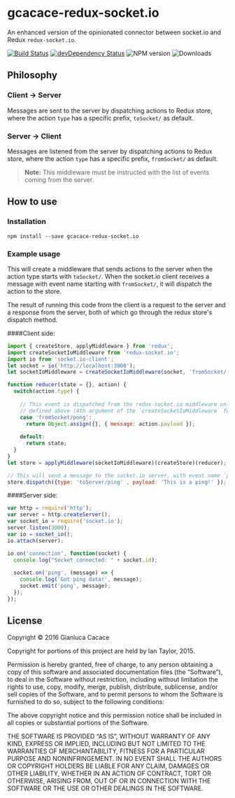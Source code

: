 # gcacace-redux-socket.io
An enhanced version of the opinionated connector between socket.io and Redux `redux-socket.io`.

[![Build Status](https://travis-ci.org/gcacace/redux-socket.io.svg)](https://travis-ci.org/gcacace/redux-socket.io)
[![devDependency Status](https://david-dm.org/gcacace/redux-socket.io/dev-status.svg)](https://david-dm.org/gcacace/redux-socket.io#info=devDependencies)
![NPM version](https://badge.fury.io/js/gcacace-redux-socket.io.svg)
![Downloads](https://img.shields.io/npm/dm/gcacace-redux-socket.io.svg?style=flat)

Philosophy
-------------
### Client → Server
Messages are sent to the server by dispatching actions to Redux store, where the action `type` has a specific prefix, `toSocket/` as default.

### Server → Client
Messages are listened from the server by dispatching actions to Redux store, where the action `type` has a specific prefix, `fromSocket/` as default.

> **Note:** This middleware must be instructed with the list of events coming from the server.

How to use
-------------
### Installation
```
npm install --save gcacace-redux-socket.io
```

### Example usage
This will create a middleware that sends actions to the server when the action type starts with `toSocket/`.
When the socket.io client receives a message with event name starting with `fromSocket/`, it will dispatch the action to the store.

The result of running this code from the client is a request to the server and a response from the server, both of
which go through the redux store's dispatch method.

####Client side:
```js
import { createStore, applyMiddleware } from 'redux';
import createSocketIoMiddleware from 'redux-socket.io';
import io from 'socket.io-client';
let socket = io('http://localhost:3000');
let socketIoMiddleware = createSocketIoMiddleware(socket, 'fromSocket/', 'toSocket/', ['fromSocket/pong']);

function reducer(state = {}, action) {
  switch(action.type) {
  
    // This event is dispatched from the redux-socket.io middleware only if listed into the configuration array
    // defined above (4th argument of the `createSocketIoMiddleware` function
    case 'fromSocket/pong':
      return Object.assign({}, { message: action.payload });
      
    default:
      return state;
  }
}
let store = applyMiddleware(socketIoMiddleware)(createStore)(reducer);

// This will send a message to the socket.io server, with event name `ping` and data `This is a ping!`
store.dispatch({type: 'toServer/ping' , payload: 'This is a ping!' });
```

####Server side:
```js
var http = require('http');
var server = http.createServer();
var socket_io = require('socket.io');
server.listen(3000);
var io = socket_io();
io.attach(server);

io.on('connection', function(socket) {
  console.log("Socket connected: " + socket.id);
  
  socket.on('ping', (message) => {
    console.log('Got ping data!', message);
    socket.emit('pong', message);
  });
});
```

License
-------------
Copyright © 2016 Gianluca Cacace

Copyright for portions of this project are held by Ian Taylor, 2015.

Permission is hereby granted, free of charge, to any person
obtaining a copy of this software and associated documentation
files (the “Software”), to deal in the Software without
restriction, including without limitation the rights to use,
copy, modify, merge, publish, distribute, sublicense, and/or sell
copies of the Software, and to permit persons to whom the
Software is furnished to do so, subject to the following
conditions:

The above copyright notice and this permission notice shall be
included in all copies or substantial portions of the Software.

THE SOFTWARE IS PROVIDED “AS IS”, WITHOUT WARRANTY OF ANY KIND,
EXPRESS OR IMPLIED, INCLUDING BUT NOT LIMITED TO THE WARRANTIES
OF MERCHANTABILITY, FITNESS FOR A PARTICULAR PURPOSE AND
NONINFRINGEMENT. IN NO EVENT SHALL THE AUTHORS OR COPYRIGHT
HOLDERS BE LIABLE FOR ANY CLAIM, DAMAGES OR OTHER LIABILITY,
WHETHER IN AN ACTION OF CONTRACT, TORT OR OTHERWISE, ARISING
FROM, OUT OF OR IN CONNECTION WITH THE SOFTWARE OR THE USE OR
OTHER DEALINGS IN THE SOFTWARE.
